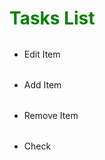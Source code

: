 <!DOCTYPE html>
<html lang="en">
<head>
    <meta charset="UTF-8">
    <meta name="viewport" content="width=device-width, initial-scale=1.0">
</head>
 <body>
      <div class="container" style="padding-left: 5rem;padding-right: 5rem;">
           <h1 style="color: green;">Tasks List</h1>
           <ul style="display: flex; gap:2rem; flex-direction: column;margin-top:2rem;">
              <li>Edit Item</li>
              <li>Add Item</li>
              <li>Remove Item</li>
              <li>Check</li>
           </ul>
      </div>

</body>
</html>
